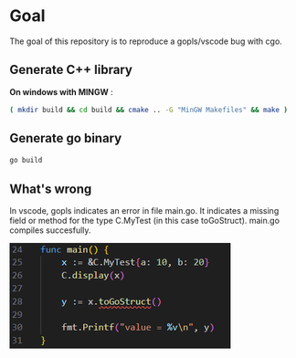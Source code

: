 # Goal

The goal of this repository is to reproduce a gopls/vscode bug with cgo.

## Generate C++ library

__On windows with MINGW__ :

```bash
( mkdir build && cd build && cmake .. -G "MinGW Makefiles" && make )
```

## Generate go binary

```bash
go build
```

## What's wrong

In vscode, gopls indicates an error in file main.go.
It indicates a missing field or method for the type C.MyTest (in this case toGoStruct).
main.go compiles succesfully.

![Missing Field or Method](images/capture_missing_field_or_missing_method.png)
